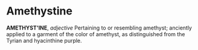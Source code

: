 # Amethystine

**AMETHYST'INE**, _adjective_ Pertaining to or resembling amethyst; anciently applied to a garment of the color of amethyst, as distinguished from the Tyrian and hyacinthine purple.